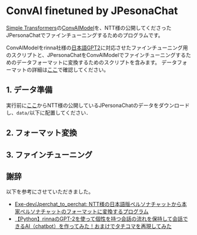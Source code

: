 # ConvAI finetuned by JPesonaChat

[Simple Transformers](https://simpletransformers.ai/)の[ConvAIModel](https://simpletransformers.ai/docs/convAI-specifics/)を、NTT様の公開してくださったJPersonaChatでファインチューニングするためのプログラムです。

ConvAIModelをrinna社様の[日本語GPT2](https://huggingface.co/rinna/japanese-gpt2-medium)に対応させたファインチューニング用のスクリプトと、JPersonaChatをConvAIModelでファインチューニングするためのデータフォーマットに変換するためのスクリプトを含みます。
データフォーマットの詳細は[ここ](https://simpletransformers.ai/docs/convAI-data-formats/#data-formats)で確認してください。

## 1. データ準備

実行前に[ここ](https://www.dropbox.com/s/sda9wzexh7ntlij/japanese_persona_chat.xlsx?dl=0)からNTT様の公開しているJPersonaChatのデータをダウンロードし、`data/`以下に配置してください．

## 2. フォーマット変換

## 3. ファインチューニング

## 謝辞

以下を参考にさせていただきました。

- [Exe-dev/Jperchat_to_perchat: NTT様の日本語版ペルソナチャットから本家ペルソナチャットのフォーマットに変換するプログラム](https://github.com/Exe-dev/Jperchat_to_perchat)
- [【Python】rinnaのGPT-2を使って個性を持つ会話の流れを保持して会話できるAI（chatbot）を作ってみた！おまけでタチコマを再現してみた](https://zanote.net/ai/chatbot1/)
